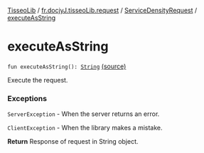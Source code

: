 [TisseoLib](../../index.md) / [fr.docjyJ.tisseoLib.request](../index.md) / [ServiceDensityRequest](index.md) / [executeAsString](./execute-as-string.md)

# executeAsString

`fun executeAsString(): `[`String`](https://kotlinlang.org/api/latest/jvm/stdlib/kotlin/-string/index.html) [(source)](https://github.com/docjyj/tisseoLib/tree/master/src/main/kotlin/fr/docjyJ/tisseoLib/request/ServiceDensityRequest.kt#L66)

Execute the request.

### Exceptions

`ServerException` - When the server returns an error.

`ClientException` - When the library makes a mistake.

**Return**
Response of request in String object.

